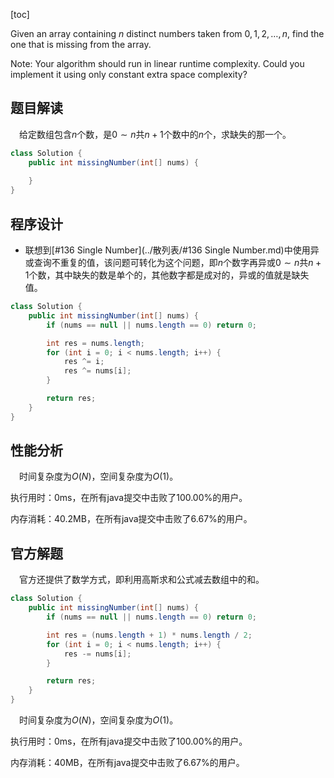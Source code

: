 [toc]

Given an array containing $n$ distinct numbers taken from $0, 1, 2, \dots, n$, find the one that is missing from the array.



Note:
Your algorithm should run in linear runtime complexity. Could you implement it using only constant extra space complexity?



## 题目解读

&emsp;给定数组包含$n$个数，是$0 \sim n$共$n + 1$个数中的$n$个，求缺失的那一个。

```java
class Solution {
    public int missingNumber(int[] nums) {
        
    }
}
```

## 程序设计

* 联想到[#136 Single Number](../散列表/#136 Single Number.md)中使用异或查询不重复的值，该问题可转化为这个问题，即$n$个数字再异或$0 \sim n$共$n + 1$个数，其中缺失的数是单个的，其他数字都是成对的，异或的值就是缺失值。

```java
class Solution {
    public int missingNumber(int[] nums) {
        if (nums == null || nums.length == 0) return 0;

        int res = nums.length;
        for (int i = 0; i < nums.length; i++) {
            res ^= i;
            res ^= nums[i];
        } 

        return res;
    }
}
```

## 性能分析

&emsp;时间复杂度为$O(N)$，空间复杂度为$O(1)$。

执行用时：0ms，在所有java提交中击败了100.00%的用户。

内存消耗：40.2MB，在所有java提交中击败了6.67%的用户。

## 官方解题

&emsp;官方还提供了数学方式，即利用高斯求和公式减去数组中的和。

```java
class Solution {
    public int missingNumber(int[] nums) {
        if (nums == null || nums.length == 0) return 0;

        int res = (nums.length + 1) * nums.length / 2;
        for (int i = 0; i < nums.length; i++) {
            res -= nums[i];
        } 

        return res;
    }
}
```

&emsp;时间复杂度为$O(N)$，空间复杂度为$O(1)$。

执行用时：0ms，在所有java提交中击败了100.00%的用户。

内存消耗：40MB，在所有java提交中击败了6.67%的用户。